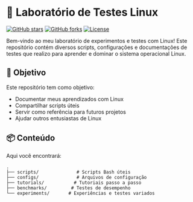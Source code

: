 # 🐧 Laboratório de Testes Linux

[![GitHub stars](https://img.shields.io/github/stars/seu-usuario/seu-repositorio?style=for-the-badge)](https://github.com/seu-usuario/seu-repositorio/stargazers)
[![GitHub forks](https://img.shields.io/github/forks/seu-usuario/seu-repositorio?style=for-the-badge)](https://github.com/seu-usuario/seu-repositorio/network)
[![License](https://img.shields.io/github/license/seu-usuario/seu-repositorio?style=for-the-badge)](https://github.com/seu-usuario/seu-repositorio/blob/main/LICENSE)

Bem-vindo ao meu laboratório de experimentos e testes com Linux! Este repositório contém diversos scripts, configurações e documentações de testes que realizo para aprender e dominar o sistema operacional Linux.

## 🚀 Objetivo

Este repositório tem como objetivo:
- Documentar meus aprendizados com Linux
- Compartilhar scripts úteis
- Servir como referência para futuros projetos
- Ajudar outros entusiastas de Linux

## 📦 Conteúdo

Aqui você encontrará:

```text
.
├── scripts/              # Scripts Bash úteis
├── configs/              # Arquivos de configuração
├── tutorials/           # Tutoriais passo a passo
├── benchmarks/         # Testes de desempenho
└── experiments/       # Experiências e testes variados
